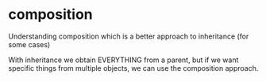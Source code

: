 # composition
Understanding composition which is a better approach to inheritance (for some cases)

With inheritance we obtain EVERYTHING from a parent, but if we want specific things from multiple objects, we can use the composition approach.
